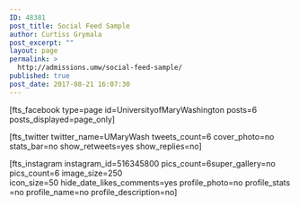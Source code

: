 ```yaml
---
ID: 48381
post_title: Social Feed Sample
author: Curtiss Grymala
post_excerpt: ""
layout: page
permalink: >
  http://admissions.umw/social-feed-sample/
published: true
post_date: 2017-08-21 16:07:30
---
```

[fts_facebook type=page id=UniversityofMaryWashington posts=6 posts_displayed=page_only]

[fts_twitter twitter_name=UMaryWash tweets_count=6 cover_photo=no stats_bar=no show_retweets=yes show_replies=no]

[fts_instagram instagram_id=516345800 pics_count=6super_gallery=no pics_count=6 image_size=250 icon_size=50 hide_date_likes_comments=yes profile_photo=no profile_stats=no profile_name=no profile_description=no]